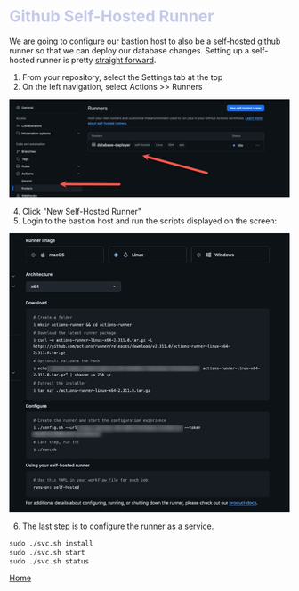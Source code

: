 <style>
.primary { color:#C5CAE9 }
.accent { color:#FF4081 }
</style>

<h1 class="primary">Github Self-Hosted Runner</h1>

We are going to configure our bastion host to also be a [self-hosted github](https://docs.github.com/en/actions/hosting-your-own-runners/managing-self-hosted-runners/about-self-hosted-runners) runner so that we can deploy our database changes.
Setting up a self-hosted runner is pretty [straight forward](https://docs.github.com/en/actions/hosting-your-own-runners/managing-self-hosted-runners/adding-self-hosted-runners). 

1. From your repository, select the Settings tab at the top
2. On the left navigation, select Actions >> Runners 

![](docs/images/runner.png)

4. Click "New Self-Hosted Runner"
5. Login to the bastion host and run the scripts displayed on the screen:

![](docs/images/runner-2.png)

6. The last step is to configure the [runner as a service](https://docs.github.com/en/actions/hosting-your-own-runners/managing-self-hosted-runners/configuring-the-self-hosted-runner-application-as-a-service). 
    
```shell
sudo ./svc.sh install
sudo ./svc.sh start
sudo ./svc.sh status
```

[Home](../ReadMe.md)
